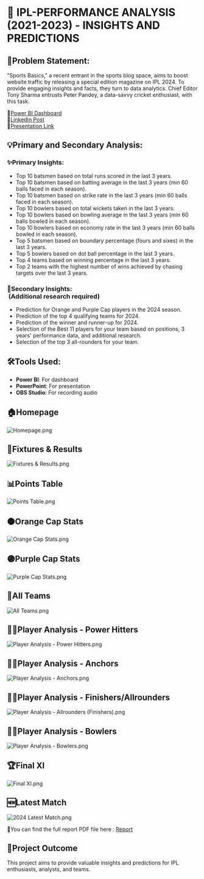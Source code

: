 # 🏏 IPL-PERFORMANCE ANALYSIS (2021-2023) - INSIGHTS AND PREDICTIONS

## 📝Problem Statement:
"Sports Basics," a recent entrant in the sports blog space, aims to boost website traffic by releasing a special edition magazine on IPL 2024. To provide engaging insights and facts, they turn to data analytics. Chief Editor Tony Sharma entrusts Peter Pandey, a data-savvy cricket enthusiast, with this task.

🔗[Power BI Dashboard](https://lnkd.in/gCvHHx56)</br>
🔗[LinkedIn Post](https://www.linkedin.com/posts/pravesh-agarwal27_resumeprojectchallenge-datadrivendecisions-activity-7190778010944290817-rQC8?utm_source=share&utm_medium=member_desktop)</br>
🔗[Presentation Link](https://lnkd.in/dN2m-Dmh)</br>

## 💡Primary and Secondary Analysis:

### ✨Primary Insights:

- Top 10 batsmen based on total runs scored in the last 3 years.</br>
- Top 10 batsmen based on batting average in the last 3 years (min 60 balls faced in each season).</br>
- Top 10 batsmen based on strike rate in the last 3 years (min 60 balls faced in each season).</br>
- Top 10 bowlers based on total wickets taken in the last 3 years.</br>
- Top 10 bowlers based on bowling average in the last 3 years (min 60 balls bowled in each season).</br>
- Top 10 bowlers based on economy rate in the last 3 years (min 60 balls bowled in each season).</br>
- Top 5 batsmen based on boundary percentage (fours and sixes) in the last 3 years.</br>
- Top 5 bowlers based on dot ball percentage in the last 3 years.</br>
- Top 4 teams based on winning percentage in the last 3 years.</br>
- Top 2 teams with the highest number of wins achieved by chasing targets over the last 3 years.</br>

### 🌟Secondary Insights:</br>&nbsp;(Additional research required)

- Prediction for Orange and Purple Cap players in the 2024 season.</br>
- Prediction of the top 4 qualifying teams for 2024.</br>
- Prediction of the winner and runner-up for 2024.</br>
- Selection of the Best 11 players for your team based on positions, 3 years' performance data, and additional research.</br>
- Selection of the top 3 all-rounders for your team.</br>

## 🛠️Tools Used:

- **Power BI**: For dashboard
- **PowerPoint**: For presentation
- **OBS Studio**: For recording audio

## 🏠Homepage

![Homepage.png](https://github.com/Pravesh-Agarwal/IPL-Analysis/blob/main/Resources/Homepage.png)

## 📆Fixtures & Results

![Fixtures & Results.png](https://github.com/Pravesh-Agarwal/IPL-Analysis/blob/main/Resources/Fixtures%20%26%20Results.png)

## 📊Points Table

![Points Table.png](https://github.com/Pravesh-Agarwal/IPL-Analysis/blob/main/Resources/Points%20Table.png)

## 🟠Orange Cap Stats

![Orange Cap Stats.png](https://github.com/Pravesh-Agarwal/IPL-Analysis/blob/main/Resources/Orange%20Cap%20Stats.png)

## 🟣Purple Cap Stats

![Purple Cap Stats.png](https://github.com/Pravesh-Agarwal/IPL-Analysis/blob/main/Resources/Purple%20Cap%20Stats.png)

## 👥All Teams

![All Teams.png](https://github.com/Pravesh-Agarwal/IPL-Analysis/blob/main/Resources/All%20Teams.png)

## 🕵️‍♂️Player Analysis - Power Hitters

![Player Analysis - Power Hitters.png](https://github.com/Pravesh-Agarwal/IPL-Analysis/blob/main/Resources/Player%20Analysis%20-%20Power%20Hitters.png)

## 🕵️‍♂️Player Analysis - Anchors

![Player Analysis - Anchors.png](https://github.com/Pravesh-Agarwal/IPL-Analysis/blob/main/Resources/Player%20Analysis%20-%20Anchors.png)

## 🕵️‍♂️Player Analysis - Finishers/Allrounders

![Player Analysis - Allrounders (Finishers).png](https://github.com/Pravesh-Agarwal/IPL-Analysis/blob/main/Resources/Player%20Analysis%20-%20Allrounders%20(Finishers).png)

## 🕵️‍♂️Player Analysis - Bowlers

![Player Analysis - Bowlers.png](https://github.com/Pravesh-Agarwal/IPL-Analysis/blob/main/Resources/Player%20Analysis%20-%20Bowlers.png)

## 🏆Final XI

![Final XI.png](https://github.com/Pravesh-Agarwal/IPL-Analysis/blob/main/Resources/Final%20XI.png)

## 🆕Latest Match

![2024 Latest Match.png](https://github.com/Pravesh-Agarwal/IPL-Analysis/blob/main/Resources/2024%20Latest%20Match.png)

🔗You can find the full report PDF file here : [Report](https://github.com/Pravesh-Agarwal/IPL-Analysis/blob/main/Report/IPL%20Insights.pdf)

## 🎯Project Outcome

This project aims to provide valuable insights and predictions for IPL enthusiasts, analysts, and teams.

